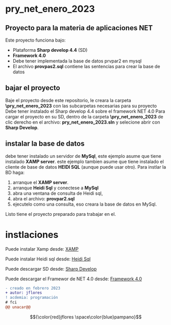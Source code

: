 # pry_net_enero_2023
## Proyecto para la materia de aplicaciones NET
Este proyecto funciona bajo:
* Plataforma **Sharp develop 4.4** (SD) 
* **Framework 4.0**
* Debe tener implementada la base de datos prvpar2 en mysql
* El archivo **provpas2.sql** contiene las sentencias para crear la base de datos

## bajar el proyecto
Baje el proyecto desde este repositorio, le creara la carpeta **\pry_net_enero_2023** con las subcarpetas necesarias para su proyecto
Debe tener instalado el Sharp develop 4.4 sobre el framework NET 4.0
Para cargar el proyecto en su SD, dentro de la carpeta **\pry_net_enero_2023** de clic derecho en el archivo:
**pry_net_enero_2023.sln** y selecione abrir con **Sharp Develop**.

## instalar la base de datos
debe tener instalado un servidor de **MySql**, este ejemplo asume que tiene instalado **XAMP server**.
este ejemplo tambien asume que tiene instalado el cliente de base de datos **HEIDI SQL** (aunque puede usar otro).
Para instlar la BD haga:
1. arranque el **XAMP server**.
2. arranque **Heidi Sql** y conectese a **MySql**
3. abra una ventana de consulta de Heidi sql, 
4. abra el archivo: **provpar2.sql**
5. ejecutelo como una consulta, eso creara la base de datos en MySql.

Listo tiene el proyecto preparado para trabajar en el.

# instlaciones
Puede instalar Xamp desde:
[XAMP](https://www.apachefriends.org/download.html)

Puede instalar Heidi sql desde:
[Heidi Sql](https://www.heidisql.com)

Puede descargar SD desde:
[Sharp Develop](https://sourceforge.net/projects/sharpdevelop/)

Puede descargar el Framewor de NET 4.0 desde:
[Framework 4.0](https://dotnet.microsoft.com/es-es/download/dotnet-framework/net40)
```diff
- creado en febrero 2023
+ autor: jflores
! acdemia: programación
# fci
@@ unacar@@
```
$${\color{red}jflores \space\color{blue}pampano}$$
